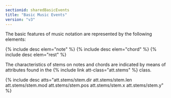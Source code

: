 ```yaml
---
sectionid: sharedBasicEvents
title: "Basic Music Events"
version: "v3"
---
```


The basic features of music notation are represented by the following elements:

  
{% include desc elem="note" %} 
{% include desc elem="chord" %} 
{% include desc elem="rest" %} 
 

The characteristics of stems on notes and chords are indicated by means of attributes found in the {% include link att-class="att.stems" %} class.

  
{% include desc atts="att.stems/stem.dir att.stems/stem.len att.stems/stem.mod att.stems/stem.pos att.stems/stem.x att.stems/stem.y" %} 
 

